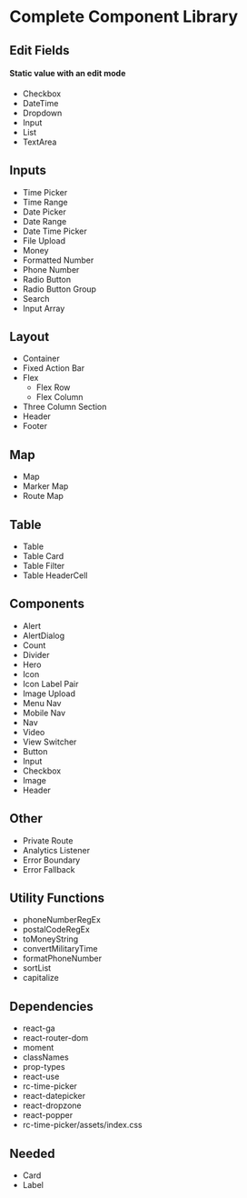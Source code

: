 # Complete Component Library

## Edit Fields

#### Static value with an edit mode

- Checkbox
- DateTime
- Dropdown
- Input
- List
- TextArea

## Inputs

- Time Picker
- Time Range
- Date Picker
- Date Range
- Date Time Picker
- File Upload
- Money
- Formatted Number
- Phone Number
- Radio Button
- Radio Button Group
- Search
- Input Array

## Layout

- Container
- Fixed Action Bar
- Flex
  - Flex Row
  - Flex Column
- Three Column Section
- Header
- Footer

## Map

- Map
- Marker Map
- Route Map

## Table

- Table
- Table Card
- Table Filter
- Table HeaderCell

## Components

- Alert
- AlertDialog
- Count
- Divider
- Hero
- Icon
- Icon Label Pair
- Image Upload
- Menu Nav
- Mobile Nav
- Nav
- Video
- View Switcher
- Button
- Input
- Checkbox
- Image
- Header

## Other

- Private Route
- Analytics Listener
- Error Boundary
- Error Fallback

## Utility Functions

- phoneNumberRegEx
- postalCodeRegEx
- toMoneyString
- convertMilitaryTime
- formatPhoneNumber
- sortList
- capitalize

## Dependencies

- react-ga
- react-router-dom
- moment
- classNames
- prop-types
- react-use
- rc-time-picker
- react-datepicker
- react-dropzone
- react-popper
- rc-time-picker/assets/index.css

## Needed

- Card
- Label
